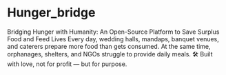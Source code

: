 # Hunger_bridge
Bridging Hunger with Humanity: An Open-Source Platform to Save Surplus Food and Feed Lives  Every day, wedding halls, mandaps, banquet venues, and caterers prepare more food than gets consumed. At the same time, orphanages, shelters, and NGOs struggle to provide daily meals. 🛠️ Built with love, not for profit — but for purpose.
